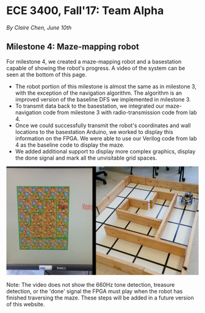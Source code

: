 # ECE 3400, Fall'17: Team Alpha

*By Claire Chen, June 10th*

## Milestone 4: Maze-mapping robot

For milestone 4, we created a maze-mapping robot and a basestation capable of showing the robot's progress. A video of the system can be seen at the bottom of this page.

* The robot portion of this milestone is almost the same as in milestone 3, with the exception of the navigation algorithm. The algorithm is an improved version of the baseline DFS we implemented in milestone 3. 
* To transmit data back to the basestation, we integrated our maze-navigation code from milestone 3 with radio-transmission code from lab 4. 
* Once we could successfully transmit the robot's coordinates and wall locations to the basestation Arduino, we worked to display this information on the FPGA. We were able to use our Verilog code from lab 4 as the baseline code to display the maze. 
* We added additional support to display more complex graphics, display the done signal and mark all the unvisitable grid spaces. 

[![Line following robot](./images/Milestone4.png)](https://youtu.be/T2UddwXcwdg) 

Note: The video does not show the 660Hz tone detection, treasure detection, or the 'done' signal the FPGA must play when the robot has finished traversing the maze. These steps will be added in a future version of this website. 
